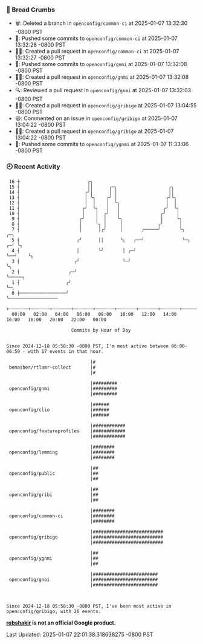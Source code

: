 ### 🍞 Bread Crumbs

 * 🗑: Deleted a branch in `openconfig/common-ci` at 2025-01-07 13:32:30 -0800 PST
 * 🚢: Pushed some commits to `openconfig/common-ci` at 2025-01-07 13:32:28 -0800 PST
 * ✍🏼: Created a pull request in `openconfig/common-ci` at 2025-01-07 13:32:27 -0800 PST
 * 🚢: Pushed some commits to `openconfig/gnmi` at 2025-01-07 13:32:08 -0800 PST
 * ✍🏼: Created a pull request in `openconfig/gnmi` at 2025-01-07 13:32:08 -0800 PST
 * 🔍: Reviewed a pull request in  `openconfig/gnmi` at 2025-01-07 13:32:03 -0800 PST
 * ✍🏼: Created a pull request in `openconfig/gribigo` at 2025-01-07 13:04:55 -0800 PST
 * 😃: Commented on an issue in `openconfig/gribigo` at 2025-01-07 13:04:22 -0800 PST
 * ✍🏼: Created a pull request in `openconfig/gribigo` at 2025-01-07 13:04:22 -0800 PST
 * 🚢: Pushed some commits to `openconfig/ygnmi` at 2025-01-07 11:33:06 -0800 PST

### 🕘 Recent Activity
```
 16 ┼                         ╭╮
 15 ┤                         ││      ╭─╮                   ╭╮
 14 ┤                        ╭╯│      │ │                   ││
 13 ┤                        │ ╰╮    ╭╯ │                  ╭╯╰╮
 12 ┤                        │  │    │  ╰╮                 │  │
 11 ┤                       ╭╯  ╰╮   │   │                ╭╯  ╰╮
 10 ┤                       │    │  ╭╯   │               ╭╯    │
  9 ┤                      ╭╯    │  │    ╰╮              │     ╰╮
  8 ┤                      │     ╰╮ │     │             ╭╯      │
  7 ┤                      │      │╭╯     │       ╭─────╯       ╰╮      ╭─╮
  5 ┤                     ╭╯      ││      ╰╮   ╭──╯              ╰─╮  ╭─╯ ╰╮
  4 ┤                     │       ╰╯       │ ╭─╯                   ╰──╯    ╰╮
  3 ┤                    ╭╯                ╰─╯                              ╰╮
  2 ┤                  ╭─╯                                                   ╰─────╮
  1 ┤                 ╭╯                                                           ╰─╮
  0 ┼─────────────────╯                                                              ╰──────────────────
    +───────+───────+───────+───────+───────+───────+───────+───────+───────+───────+───────+───────+────
  00:00   02:00   04:00   06:00   08:00   10:00   12:00   14:00   16:00   18:00   20:00   22:00   00:00   

						Commits by Hour of Day


Since 2024-12-18 05:58:30 -0800 PST, I'm most active between 06:00-06:59 - with 17 events in that hour.

```



```
                               |#
 bemasher/rtlamr-collect       |#
                               |#

                               |#########
 openconfig/gnmi               |#########
                               |#########

                               |######
 openconfig/clio               |######
                               |######

                               |############
 openconfig/featureprofiles    |############
                               |############

                               |########
 openconfig/lemming            |########
                               |########

                               |##
 openconfig/public             |##
                               |##

                               |##
 openconfig/gribi              |##
                               |##

                               |########
 openconfig/common-ci          |########
                               |########

                               |##########################
 openconfig/gribigo            |##########################
                               |##########################

                               |##
 openconfig/ygnmi              |##
                               |##

                               |########################
 openconfig/gnoi               |########################
                               |########################



Since 2024-12-18 05:58:30 -0800 PST, I've been most active in openconfig/gribigo, with 26 events.

```
**[robshakir](mailto:robjs@google.com) is not an official Google product.**  


Last Updated: 2025-01-07 22:01:38.318638275 -0800 PST
